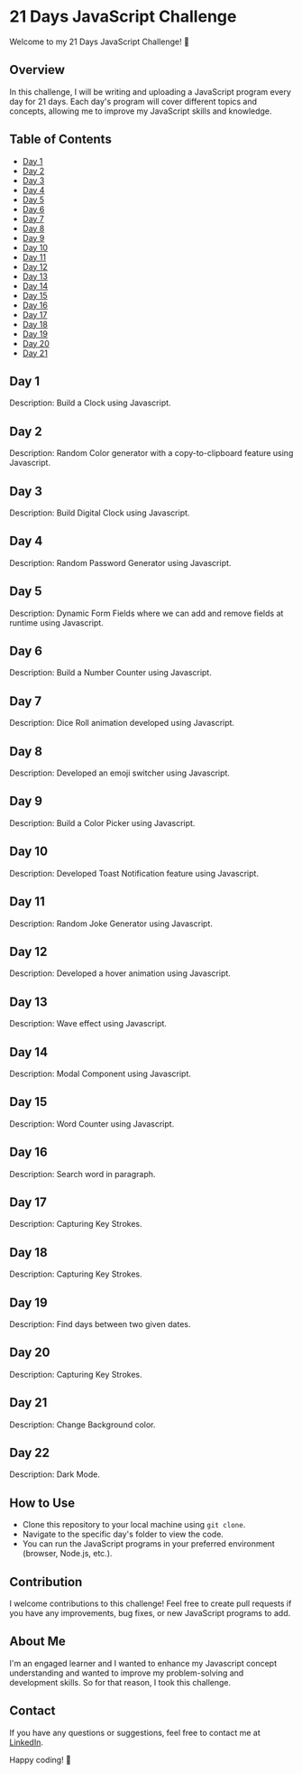 # 21 Days JavaScript Challenge

Welcome to my 21 Days JavaScript Challenge! 🚀

## Overview

In this challenge, I will be writing and uploading a JavaScript program every day for 21 days. Each day's program will cover different topics and concepts, allowing me to improve my JavaScript skills and knowledge.

## Table of Contents

- [Day 1](https://github.com/mkpatel-247/21-Days-Javascript-Challenge/tree/main/Day%201)
- [Day 2](https://github.com/mkpatel-247/21-Days-Javascript-Challenge/tree/main/Day%2002)
- [Day 3](https://github.com/mkpatel-247/21-Days-Javascript-Challenge/tree/main/Day%2003)
- [Day 4](https://github.com/mkpatel-247/21-Days-Javascript-Challenge/tree/main/Day%2004)
- [Day 5](https://github.com/mkpatel-247/21-Days-Javascript-Challenge/tree/main/Day%2005)
- [Day 6](https://github.com/mkpatel-247/21-Days-Javascript-Challenge/tree/main/Day%2006)
- [Day 7](https://github.com/mkpatel-247/21-Days-Javascript-Challenge/tree/main/Day%2007)
- [Day 8](https://github.com/mkpatel-247/21-Days-Javascript-Challenge/tree/main/Day%2008)
- [Day 9](https://github.com/mkpatel-247/21-Days-Javascript-Challenge/tree/main/Day%2009)
- [Day 10](https://github.com/mkpatel-247/21-Days-Javascript-Challenge/tree/main/Day%2010)
- [Day 11](https://github.com/mkpatel-247/21-Days-Javascript-Challenge/tree/main/Day%2011)
- [Day 12](https://github.com/mkpatel-247/21-Days-Javascript-Challenge/tree/main/Day%2012)
- [Day 13](https://github.com/mkpatel-247/21-Days-Javascript-Challenge/tree/main/Day%2013)
- [Day 14](https://github.com/mkpatel-247/21-Days-Javascript-Challenge/tree/main/Day%2014)
- [Day 15](https://github.com/mkpatel-247/21-Days-Javascript-Challenge/tree/main/Day%2015)
- [Day 16](https://github.com/mkpatel-247/21-Days-Javascript-Challenge/tree/main/Day%2016)
- [Day 17](https://github.com/mkpatel-247/21-Days-Javascript-Challenge/tree/main/Day%2017)
- [Day 18](https://github.com/mkpatel-247/21-Days-Javascript-Challenge/tree/main/Day%2018)
- [Day 19](https://github.com/mkpatel-247/21-Days-Javascript-Challenge/tree/main/Day%2019)
- [Day 20](https://github.com/mkpatel-247/21-Days-Javascript-Challenge/tree/main/Day%2020)
- [Day 21](https://github.com/mkpatel-247/21-Days-Javascript-Challenge/tree/main/Day%2021)


  

## Day 1

Description: Build a Clock using Javascript.

## Day 2

Description: Random Color generator with a copy-to-clipboard feature using Javascript.

## Day 3

Description: Build Digital Clock using Javascript.

## Day 4

Description: Random Password Generator using Javascript.

## Day 5

Description: Dynamic Form Fields where we can add and remove fields at runtime using Javascript.

## Day 6

Description: Build a Number Counter using Javascript.

## Day 7

Description: Dice Roll animation developed using Javascript.

## Day 8

Description: Developed an emoji switcher using Javascript.

## Day 9

Description: Build a Color Picker using Javascript.

## Day 10

Description: Developed Toast Notification feature using Javascript.

## Day 11

Description: Random Joke Generator using Javascript.

## Day 12

Description: Developed a hover animation using Javascript.

## Day 13

Description: Wave effect using Javascript.

## Day 14

Description: Modal Component using Javascript.

## Day 15

Description: Word Counter using Javascript.

## Day 16

Description: Search word in paragraph.

## Day 17

Description: Capturing Key Strokes.

## Day 18

Description: Capturing Key Strokes.

## Day 19

Description: Find days between two given dates.

## Day 20

Description: Capturing Key Strokes.

## Day 21

Description: Change Background color.

## Day 22

Description: Dark Mode.

## How to Use

- Clone this repository to your local machine using `git clone`.
- Navigate to the specific day's folder to view the code.
- You can run the JavaScript programs in your preferred environment (browser, Node.js, etc.).

## Contribution

I welcome contributions to this challenge! Feel free to create pull requests if you have any improvements, bug fixes, or new JavaScript programs to add.

## About Me

I'm an engaged learner and I wanted to enhance my Javascript concept understanding and wanted to improve my problem-solving and development skills. So for that reason, I took this challenge.

## Contact

If you have any questions or suggestions, feel free to contact me at [LinkedIn](https://in.linkedin.com/in/meet-patel247).

Happy coding! 🎉
